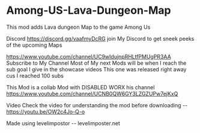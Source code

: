 # Among-US-Lava-Dungeon-Map
This mod adds Lava dungeon Map to the game Among Us

Discord https://discord.gg/vaafmyDcRG join My Discord to get sneek peeks of the upcoming Maps

https://www.youtube.com/channel/UC9wIdujnpRHLtfPMUgPR3AA
Subscribe to My Channel Most of My next Mods will be when I reach the sub goal I give in the showcase videos This one was released right away cus I reached 100 subs 

This Mod is a collab Mod with DISABLED WORX his channel https://www.youtube.com/channel/UCNB0QW6GY3LZGZUPw7ejKxQ

Video
Check the video for understanding the mod before downloading -- https://youtu.be/OW2c4Jo-Q-o

Made using levelimpostor -- levelimposter.net

